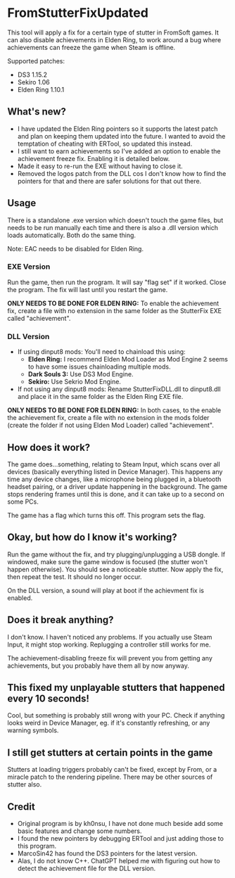 # FromStutterFixUpdated

This tool will apply a fix for a certain type of stutter in FromSoft games. It can also disable achievements in Elden Ring, to work around a bug where achievements can freeze the game when Steam is offline.

Supported patches:
* DS3 1.15.2
* Sekiro 1.06
* Elden Ring 1.10.1

## What's new?

* I have updated the Elden Ring pointers so it supports the latest patch and plan on keeping them updated into the future. I wanted to avoid the temptation of cheating with ERTool, so updated this instead.
* I still want to earn achievements so I've added an option to enable the achievement freeze fix. Enabling it is detailed below.
* Made it easy to re-run the EXE without having to close it.
* Removed the logos patch from the DLL cos I don't know how to find the pointers for that and there are safer solutions for that out there.

## Usage

There is a standalone .exe version which doesn't touch the game files, but needs to be run manually each time and there is also a .dll version which loads automatically. Both do the same thing.

Note: EAC needs to be disabled for Elden Ring.

### EXE Version

Run the game, then run the program. It will say "flag set" if it worked. Close the program. The fix will last until you restart the game.

**ONLY NEEDS TO BE DONE FOR ELDEN RING:** To enable the achievement fix, create a file with no extension in the same folder as the StutterFix EXE called "achievement".

### DLL Version

* If using dinput8 mods: You'll need to chainload this using:
	* **Elden Ring:** I recommend Elden Mod Loader as Mod Engine 2 seems to have some issues chainloading multiple mods.
	* **Dark Souls 3:** Use DS3 Mod Engine.
	* **Sekiro:** Use Sekrio Mod Engine.
* If not using any dinput8 mods: Rename StutterFixDLL.dll to dinput8.dll and place it in the same folder as the Elden Ring EXE file.

**ONLY NEEDS TO BE DONE FOR ELDEN RING:** In both cases, to the enable the achievement fix, create a file with no extension in the mods folder (create the folder if not using Elden Mod Loader) called "achievement".

## How does it work?

The game does...something, relating to Steam Input, which scans over all devices (basically everything listed in Device Manager). This happens any time any device changes, like a microphone being plugged in, a bluetooth headset pairing, or a driver update happening in the background. The game stops rendering frames until this is done, and it can take up to a second on some PCs.

The game has a flag which turns this off. This program sets the flag.

## Okay, but how do I know it's working?

Run the game without the fix, and try plugging/unplugging a USB dongle. If windowed, make sure the game window is focused (the stutter won't happen otherwise). You should see a noticeable stutter. Now apply the fix, then repeat the test. It should no longer occur.

On the DLL version, a sound will play at boot if the achievment fix is enabled.

## Does it break anything?

I don't know. I haven't noticed any problems. If you actually use Steam Input, it might stop working. Replugging a controller still works for me.

The achievement-disabling freeze fix will prevent you from getting any achievements, but you probably have them all by now anyway.

## This fixed my unplayable stutters that happened every 10 seconds!

Cool, but something is probably still wrong with your PC. Check if anything looks weird in Device Manager, eg. if it's constantly refreshing, or any warning symbols.

## I still get stutters at certain points in the game

Stutters at loading triggers probably can't be fixed, except by From, or a miracle patch to the rendering pipeline. There may be other sources of stutter also.

## Credit

* Original program is by kh0nsu, I have not done much beside add some basic features and change some numbers.
* I found the new pointers by debugging ERTool and just adding those to this program.
* MarcoSin42 has found the DS3 pointers for the latest version.
* Alas, I do not know C++. ChatGPT helped me with figuring out how to detect the achievement file for the DLL version.